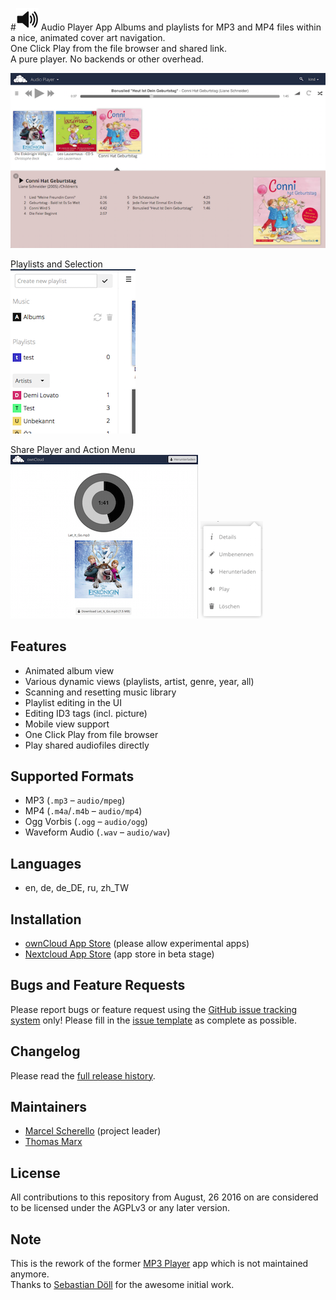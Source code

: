 #![](https://github.com/Rello/screenshots/blob/master/Audioplayer_Icon_30.png) Audio Player App
Albums and playlists for MP3 and MP4 files within a nice, animated cover art navigation.<br>
One Click Play from the file browser and shared link.<br>
A pure player. No backends or other overhead.

![](https://github.com/Rello/screenshots/blob/master/audioplayer_main.png)<br>

Playlists and Selection<br>
![](https://github.com/Rello/screenshots/blob/master/audioplayer_lists.png)<br>

Share Player and Action Menu<br>
![](https://github.com/Rello/screenshots/blob/master/audioplayer_share.png) ![](https://github.com/Rello/screenshots/blob/master/audioplayer_actions.png)<br>

## Features
- Animated album view
- Various dynamic views (playlists, artist, genre, year, all)
- Scanning and resetting music library
- Playlist editing in the UI
- Editing ID3 tags (incl. picture)
- Mobile view support
- One Click Play from file browser
- Play shared audiofiles directly

## Supported Formats
- MP3 (`.mp3` – `audio/mpeg`)
- MP4 (`.m4a`/`.m4b` – `audio/mp4`)
- Ogg Vorbis (`.ogg` – `audio/ogg`)
- Waveform Audio (`.wav` – `audio/wav`)

## Languages
- en, de, de_DE, ru, zh_TW

## Installation
- [ownCloud App Store](https://apps.owncloud.com/content/show.php?content=174738) (please allow experimental apps)
- [Nextcloud App Store](https://apps.nextcloud.com/) (app store in beta stage)

## Bugs and Feature Requests

Please report bugs or feature request using the [GitHub issue tracking system](https://github.com/Rello/audioplayer/issues) only! Please fill in the [issue template](https://github.com/Rello/audioplayer/blob/master/.github/issue_template.md) as complete as possible.

## Changelog

Please read the [full release history](https://github.com/Rello/audioplayer/blob/master/CHANGELOG.md).

## Maintainers
- [Marcel Scherello](https://github.com/Rello) (project leader)
- [Thomas Marx](https://github.com/xraMsamohT)

## License

All contributions to this repository from August, 26 2016 on are considered to be licensed under the AGPLv3 or any later version.

## Note
This is the rework of the former [MP3 Player](https://github.com/libasys/audios) app which is not maintained anymore.<br>
Thanks to [Sebastian Döll](https://github.com/libasys) for the awesome initial work.
